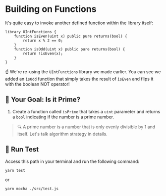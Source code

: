 # Building on Functions

It's quite easy to invoke another defined function within the library itself:

```solidity
library UIntFunctions {
    function isEven(uint x) public pure returns(bool) {
        return x % 2 == 0;
    }
    function isOdd(uint x) public pure returns(bool) {
        return !isEven(x);
    } 
}
```

☝️ We're re-using the `UIntFunctions` library we made earlier. You can see we added an `isOdd` function that simply takes the result of `isEven` and flips it with the boolean NOT operator!

## 🏁 Your Goal: Is it Prime?

1. Create a function called `isPrime` that takes a `uint` parameter and returns a `bool` indicating if the number is a prime number.

> 🔍 A prime number is a number that is only evenly divisible by 1 and itself. Let's talk algorithm strategy in details.

## 🧪 Run Test

Access this path in your terminal and run the following command:

```bash
yarn test
```

or

```bash
yarn mocha ./src/test.js
```
